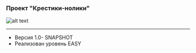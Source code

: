 ### Проект "Крестики-нолики"
![alt text](!https://github.com/olegbugrov/tictactoe/raw/master/img/1439363371_cd52_2.jpg)
<hr>
<ul>
<li>Версия 1.0- SNAPSHOT</li>
<li>Реализован уровень EASY</li></ul>

